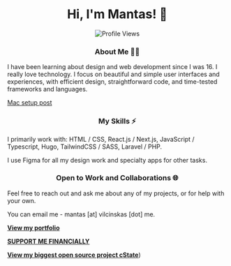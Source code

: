 <h1 align="center">Hi, I'm Mantas! 👋</h1>

<p align="center">
    <img src="https://komarev.com/ghpvc/?username=mistermantas" alt="Profile Views">
</p>

<h3 align="center"> About Me 🧑🏻 </h3>

I have been learning about design and web development since I was 16.
I really love technology. I focus on beautiful and simple user interfaces and experiences,
with efficient design, straightforward code, and time-tested frameworks and languages.

[Mac setup post](https://github.com/mistermantas/mistermantas/blob/master/mac-setup.md)

<h3 align="center">My Skills ⚡️</h3>

<p align="center">

I primarily work with: HTML / CSS, React.js / Next.js, JavaScript / Typescript, Hugo, TailwindCSS / SASS, Laravel / PHP.

I use Figma for all my design work and specialty apps for other tasks.

</p>

<h3 align="center">Open to Work and Collaborations 🌐 </h3>

Feel free to reach out and ask me about any of my projects, or for
help with your own.

You can email me - mantas [at] vilcinskas [dot] me.

[**View my portfolio**](https://mnts.studio)

[**SUPPORT ME FINANCIALLY**](https://github.com/sponsors/mistermantas/) 

[**View my biggest open source project cState**](https://github.com/cstate))
 

